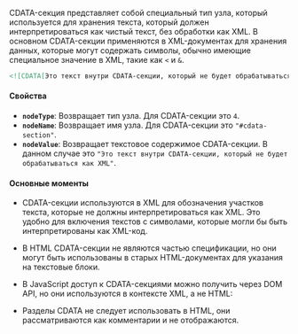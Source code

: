 CDATA-секция представляет собой специальный тип узла, который используется для хранения текста, который должен интерпретироваться как чистый текст, без обработки как XML. В основном CDATA-секции применяются в XML-документах для хранения данных, которые могут содержать символы, обычно имеющие специальное значение в XML, такие как `<` и `&`.

```XML
<![CDATA[Это текст внутри CDATA-секции, который не будет обрабатываться как XML]]>
```

#### Свойства

- **`nodeType`**: Возвращает тип узла. Для CDATA-секции это `4`.
- **`nodeName`**: Возвращает имя узла. Для CDATA-секции это `"#cdata-section"`.
- **`nodeValue`**: Возвращает текстовое содержимое CDATA-секции. В данном случае это `"Это текст внутри CDATA-секции, который не будет обрабатываться как XML"`.

#### Основные моменты

- CDATA-секции используются в XML для обозначения участков текста, которые не должны интерпретироваться как XML. Это удобно для включения текстов с символами, которые могли бы быть интерпретированы как XML-код.
    
- В HTML CDATA-секции не являются частью спецификации, но они могут быть использованы в старых HTML-документах для указания на текстовые блоки.
    
- В JavaScript доступ к CDATA-секциями можно получить через DOM API, но они используются в контексте XML, а не HTML:

- Разделы CDATA не следует использовать в HTML, они рассматриваются как комментарии и не отображаются.

